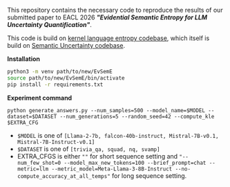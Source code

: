 
This repository contains the necessary code to reproduce the results of our submitted paper to EACL 2026 ***"Evidential Semantic Entropy for LLM Uncertainty Quantification"***.

This code is build on [kernel language entropy codebase](https://github.com/AlexanderVNikitin/kernel-language-entropy), which itself is build on [Semantic Uncertainty codebase](https://github.com/jlko/semantic_uncertainty/tree/master). 


**Installation**

   ```bash
   python3 -m venv path/to/new/EvSemE
   source path/to/new/EvSemE/bin/activate  
   pip install -r requirements.txt
   ```

**Experiment command**

```
python generate_answers.py --num_samples=500 --model_name=$MODEL --dataset=$DATASET --num_generations=5 --random_seed=42 --compute_kle $EXTRA_CFG
```

* `$MODEL` is one of `[Llama-2-7b, falcon-40b-instruct, Mistral-7B-v0.1, Mistral-7B-Instruct-v0.1]`
* `$DATASET` is one of `[trivia_qa, squad, nq, svamp]`
* EXTRA_CFGS is either `""` for short sequence setting and `"--num_few_shot=0 --model_max_new_tokens=100 --brief_prompt=chat --metric=llm --metric_model=Meta-Llama-3-8B-Instruct --no-compute_accuracy_at_all_temps"` for long sequence setting. 


